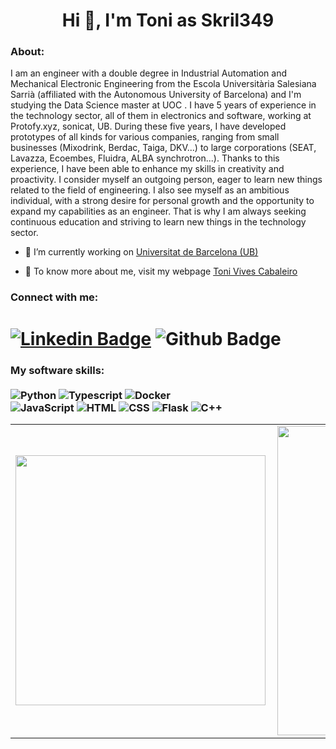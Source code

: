 <h1 align="center">Hi 👋, I'm Toni as Skril349</h1>

<h3 align="left">About:</h3>

<p align="left"> 
I am an engineer with a double degree in Industrial Automation and Mechanical Electronic Engineering from the Escola Universitària Salesiana Sarrià (affiliated with the Autonomous University of Barcelona) and I'm studying the Data Science master at UOC . I have 5 years of experience in the technology sector, all of them in electronics and software, working at Protofy.xyz, sonicat, UB. During these five years, I have developed prototypes of all kinds for various companies, ranging from small businesses (Mixodrink, Berdac, Taiga, DKV...) to large corporations (SEAT, Lavazza, Ecoembes, Fluidra, ALBA synchrotron...). Thanks to this experience, I have been able to enhance my skills in creativity and proactivity. I consider myself an outgoing person, eager to learn new things related to the field of engineering. I also see myself as an ambitious individual, with a strong desire for personal growth and the opportunity to expand my capabilities as an engineer. That is why I am always seeking continuous education and striving to learn new things in the technology sector. 


- 🔭 I’m currently working on [Universitat de Barcelona (UB)](https://www.ub.edu/functionalmaterials/es/equipo/)

- 📄 To know more about me, visit my webpage [Toni Vives Cabaleiro](https://tonivivescabaleiro.com/)

<h3 align="left">Connect with me:</h3>

# [![Linkedin Badge](https://img.shields.io/badge/-LinkedIn-0077B5?style=flat&logo=Linkedin&logoColor=white&link=https://www.linkedin.com/in/toni-vivescabaleiro/)](https://www.linkedin.com/in/toni-vivescabaleiro/) ![Github Badge](https://img.shields.io/badge/-Github-242A2D?style=flat&logo=Github&logoColor=white&link=https://github.com/skril349/) 


 
### My software skills: <br/> <br/> ![Python](https://img.shields.io/badge/-Python-0077B5?style=flat&logoColor=white&logo=python) ![Typescript](https://img.shields.io/badge/-Typescript-ffdd19?style=flat&logoColor=white&logo=typescript&color=3178C6) ![Docker](https://img.shields.io/badge/-docker-1090D1?style=flat&logoColor=white&logo=docker)  <br/> ![JavaScript](https://img.shields.io/badge/-JavaScript-ffdd19?style=flat&logoColor=white&logo=javascript) ![HTML](https://img.shields.io/badge/-HTML-ff0d00?style=flat&logoColor=white&logo=html5) ![CSS](https://img.shields.io/badge/-CSS-196eff?style=flat&logoColor=white&logo=css3) ![Flask](https://img.shields.io/badge/-flask-000000?style=flat&logoColor=white&logo=flask) ![C++](https://img.shields.io/badge/-c++-black?logo=c%2B%2B&style=social)

 
<center>
  <table>
    <tr>
        <td><img width="400px" align="left" src="https://github-readme-stats-git-masterrstaa-rickstaa.vercel.app/api/top-langs/?username=skril349&%20Notebook&layout=compact&count_private=false&langs_count=8" /></td>
        <td><img width="495px" align="left" src="https://github-readme-stats-git-masterrstaa-rickstaa.vercel.app/api?username=skril349&show_icons=true&count_private=false" /></td> 
    </tr>   
  </table>
</center>
